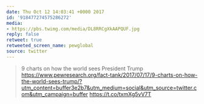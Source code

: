 ```yaml
---
date: Thu Oct 12 14:03:41 +0000 2017
id: '918477274575286272'
media:
- https://pbs.twimg.com/media/DL8RRCgXkAAPQUF.jpg
reply: false
retweet: true
retweeted_screen_name: pewglobal
source: twitter
---
```


>  9 charts on how the world sees President Trump https://www.pewresearch.org/fact-tank/2017/07/17/9-charts-on-how-the-world-sees-trump/?utm_content=buffer3e2b7&utm_medium=social&utm_source=twitter.com&utm_campaign=buffer https://t.co/txmXg5vV7T